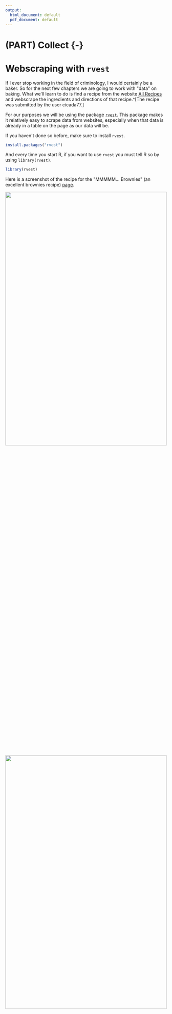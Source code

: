 ```yaml
---
output:
  html_document: default
  pdf_document: default
---
```

# (PART) Collect {-}

# Webscraping with `rvest`

If I ever stop working in the field of criminology, I would certainly be a baker. So for the next few chapters we are going to work with "data" on baking. What we'll learn to do is find a recipe from the website [All Recipes](https://www.allrecipes.com/) and webscrape the ingredients and directions of that recipe.^[The recipe was submitted by the user cicada77.]     

For our purposes we will be using the package [`rvest`](https://github.com/tidyverse/rvest). This package makes it relatively easy to scrape data from websites, especially when that data is already in a table on the page as our data will be.

If you haven't done so before, make sure to install `rvest`.


```r
install.packages("rvest")
```

And every time you start R, if you want to use `rvest` you must tell R so by using `library(rvest)`.


```r
library(rvest)
```

Here is a screenshot of the recipe for the "MMMMM... Brownies" (an excellent brownies recipe) [page](https://www.allrecipes.com/recipe/25080/mmmmm-brownies/?internalSource=hub%20recipe&referringContentType=Search).

<img src="images/brownies_1.PNG" width="100%" height="45%"  style="display: block; margin: auto;" />

<img src="images/brownies_2.PNG" width="100%" height="45%"  style="display: block; margin: auto;" />

## Scraping one page

In later lessons we'll learn how to scrape the ingredients of any recipe on the site. For now, we'll focus on just getting data for our brownies recipe.

The first step to scraping a page is to read in that page's information to R using the function `read_html()` from the `rvest` package. The input for the () is the URL of the page we want to scrape. In a later lesson, we will manipulate this URL to be able to scrape data from many pages. 


```r
read_html("https://www.allrecipes.com/recipe/25080/mmmmm-brownies/")
# {html_document}
# <html lang="en">
# [1] <head>\n<meta http-equiv="Content-Type" content="text/html; charset=UTF-8 ...
# [2] <body class="template-recipe node- recipePage mdex-test karma-site-contai ...
```

When running the above code, it returns an XML Document. The `rvest` package is well suited for interpreting this and turning it into something we already know how to work with. To be able to work on this data, we need to assign the output of `read_html()` to an object, which we'll call *brownies* since that is the recipe we are currently scraping. 


```r
brownies <- read_html("https://www.allrecipes.com/recipe/25080/mmmmm-brownies/")
```

We now need to select only a small part of the page that has the relevant information - in this case, the ingredients and directions.

We need to find just which parts of the page to scrape. To do so we'll use the helper tool [SelectorGadget](https://selectorgadget.com/), a Google Chrome extension that lets you click on parts of the page to get the CSS selector code that we'll use. Install that extension in Chrome and go to the [brownie recipe page.](https://www.allrecipes.com/recipe/25080/mmmmm-brownies/?internalSource=hub%20recipe&referringContentType=Search)

When you open SelectorGadget it allows you to click on parts of the page, and it will highlight every similar piece and show the CSS selector code in the box near the bottom. Here we clicked on the first ingredient - "1/2 cup white sugar." Every ingredient is highlighted in yellow as (to oversimplify this explanation) these ingredients are the same "type" in the page. 

<img src="images/brownies_3.PNG" width="100%" height="45%"  style="display: block; margin: auto;" />

Note that in the bottom right of the screen, the SelectorGadget bar now has the text ".ingredients-item-name". This is the CSS selector code we can use to get all of the ingredients. 

<img src="images/brownies_4.PNG" width="100%" height="45%"  style="display: block; margin: auto;" />

We will use the function `html_nodes()` to grab the part of the page (based on the CSS selectors) that we want. The input for this function is first the object made from `read_html()` (which we called *brownies*) and then we can paste the CSS selector text - in this case, ".ingredients-item-name". We'll assign the resulting object to *ingredients* since we want to use *brownies* to also get the directions. 


```r
ingredients <- html_nodes(brownies, ".ingredients-item-name")
```

Since we are getting data that is a text format, we need to tell `rvest` that the format of the scraped data is text. We do with using `html_text()` and our input in the () is the object made in the function `html_nodes()`.  


```r
ingredients <- html_text(ingredients)
```

Now let's check what we got. 


```r
ingredients
# [1] "½ cup white sugar "                  "2 tablespoons butter "              
# [3] "2 tablespoons water "                "1 ½ cups semisweet chocolate chips "
# [5] "2 large eggs, beaten "               "½ teaspoon vanilla extract "        
# [7] "<U+2154> cup all-purpose flour "     "½ teaspoon salt "                   
# [9] "¼ teaspoon baking soda "
```

We have successfully scraped the ingredients for this brownies recipes. 

Now let's do the same process to get the directions for baking. 

In SelectorGadget click clear to unselect the ingredients. Now click one of the lines of directions that starts with the word "Step". It'll highlight all three directions as they're all of the same "type".^[To be slightly more specific, when the site is made it has to put all of the pieces of the site together, such as links, photos, the section on ingredients, the section on directions, the section on reviews. So in this case we selected a "text" type in the section on directions and SelectorGadget then selected all "text" types inside of that section.] Note that if you click on the instructions without starting on one of the "Step" lines, such as clicking on the actual instructions (e.g. "Preheat the oven...") lines itself, SelectorGadget will have the node "p" and say it has found 25 "things" on that page that match. To fix this you just scroll up to see where the text "Best brownies I've ever had!" is also highlighted in yellow and click that to unselect it. Using SelectorGadget is often steps like this where you use trial and error to only select the parts of the page that you want.  

<img src="images/brownies_5.PNG" width="100%" height="45%"  style="display: block; margin: auto;" />

The CSS selector code this time is ".instructions-section-item" so we can put that inside of `html_nodes()`. Let's assign the output as *directions*.


```r
directions <- html_nodes(brownies, ".instructions-section-item")
directions <- html_text(directions)
```

Did it work?





```r
directions
```

<img src="images/webscraping1.PNG" width="100%" height="45%"  style="display: block; margin: auto;" />

Yes! You may notice that each direction is one very long string, so long that we have to scroll to the right (in the web version of this book) to read it. If you run the code direction in RStudio, it'll automatically put it on multiple lines for easy reading. If you put it on a website or a PDF, it'll instead be so long that it may extend off the page. There are many features in RStudio that make it easy to work with data like this. In cases where you are presenting the data outside of RStudio, such as making an R Markdown document, it is important to check that the results look right in every format you are making (e.g. Word, HTML, PDF). 

## Cleaning the webscraped data

Now we just need to clean up the extra spaces to have nice, clean instructions to make the brownies from the recipe we scraped. We can remove white space at the beginning or end of strings using the `trimws()` function that is built into R. We just put the vector object inside the parentheses. 


```r
directions  <- trimws(directions)
ingredients <- trimws(ingredients)
```

And let's print out both objects to make sure it worked. 


```r
ingredients
directions
```

<img src="images/webscraping2.PNG" width="100%" height="45%"  style="display: block; margin: auto;" />

Now *ingredients* is as it should be, though note that all of the ingredient amounts - e.g. 2/3 cups - looks fine when in R. But when exporting it to PDF or HTML it shows weird characters like "<U+2154>." This is because the conversion from R to PDF or HTML isn't working right. I'm keeping this unfixed as a demonstration of how things can look right in R but look wrong when moving it elsewhere. So when working on something that you export out of R (including from R to PDF/HTML or even R to Excel), you should make sure to check that no issue occurred during the conversion. 

*directions* has a bunch of space between the step number and the instructions. Let's use `gsub()` to remove the multiple spaces and replace it with a single space.

We'll search for anything with two or more spaces and replace that with a single space.


```r
directions <- gsub(" {2,}", " ", directions)
```

And one final check to make sure it worked.


```r
directions
```

<img src="images/webscraping3.PNG" width="100%" height="45%"  style="display: block; margin: auto;" />

In Chapter \@ref(functions) we'll learn to make a function to scrape any recipe from this site using just the URL and to print the ingredients and directions to the console.  
